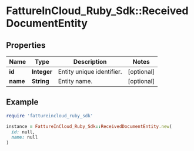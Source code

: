 # FattureInCloud_Ruby_Sdk::ReceivedDocumentEntity

## Properties

| Name | Type | Description | Notes |
| ---- | ---- | ----------- | ----- |
| **id** | **Integer** | Entity unique identifier. | [optional] |
| **name** | **String** | Entity name. | [optional] |

## Example

```ruby
require 'fattureincloud_ruby_sdk'

instance = FattureInCloud_Ruby_Sdk::ReceivedDocumentEntity.new(
  id: null,
  name: null
)
```


